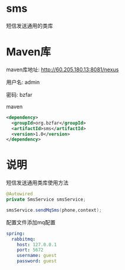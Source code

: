 # **sms**

短信发送通用的类库

# **Maven库**

maven库地址: http://60.205.180.13:8081/nexus

用户名: admin

密码: bzfar

maven

```xml
<dependency>
  <groupId>org.bzfar</groupId>
  <artifactId>sms</artifactId>
  <version>1.0</version>
</dependency>
```



# 说明

短信发送通用类库使用方法

```java
@Autowired
private SmsService smsService;
```

```java
smsService.sendMqSms(phone,context);
```



配置文件添加mq配置

```yaml
spring:
  rabbitmq:
    host: 127.0.0.1
    port: 5672
    username: guest
    password: guest
```